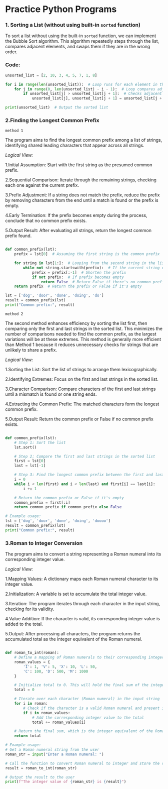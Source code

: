 # Practice Python Programs

### 1. Sorting a List (without using built-in `sorted` function)

To sort a list without using the built-in `sorted` function, we can implement the Bubble Sort algorithm. This algorithm repeatedly steps through the list, compares adjacent elements, and swaps them if they are in the wrong order. 

### Code:

```python
unsorted_list = [2, 10, 3, 4, 5, 7, 1, 8]

for i in range(len(unsorted_list)):  # Loop runs for each element in the list
    for j in range(0, len(unsorted_list) - i - 1):  # Loop compares adjacent elements
        if unsorted_list[j] > unsorted_list[j + 1]:  # Checks adjacent elements
            unsorted_list[j], unsorted_list[j + 1] = unsorted_list[j + 1], unsorted_list[j]  # Swaps

print(unsorted_list)  # Output the sorted list
```
### 2.Finding the Longest Common Prefix 
`method 1 `

The program aims to find the longest common prefix among a list of strings, identifying shared leading characters that appear across all strings.


*Logical View:*

1.Initial Assumption: Start with the first string as the presumed common prefix.

2.Sequential Comparison: Iterate through the remaining strings, checking each one against the current prefix.

3.Prefix Adjustment: If a string does not match the prefix, reduce the prefix by removing characters from the end until a match is found or the prefix is empty.

4.Early Termination: If the prefix becomes empty during the process, conclude that no common prefix exists.

5.Output Result: After evaluating all strings, return the longest common prefix found.

```python

def common_prefix(lst):
    prefix = lst[0]  # Assuming the first string is the common prefix

    for string in lst[1:]:  # Looping from the second string in the list
        while not string.startswith(prefix):  # If the current string does not start with the prefix
            prefix = prefix[:-1]  # Shorten the prefix
            if not prefix:  # If prefix becomes empty
                return False  # Return False if there's no common prefix
    return prefix  # Return the prefix or False if it's empty

lst = ['dog', 'door', 'done', 'doing', 'do']
result = common_prefix(lst)
print("Common prefix:", result)
```

`method 2`

The second method enhances efficiency by sorting the list first, then comparing only the first and last strings in the sorted list. This minimizes the number of comparisons needed to find the common prefix, as the largest variations will be at these extremes. This method is generally more efficient than Method 1 because it reduces unnecessary checks for strings that are unlikely to share a prefix.

*Logical View:*

1.Sorting the List: Sort the list of strings to arrange them lexicographically.

2.Identifying Extremes: Focus on the first and last strings in the sorted list.

3.Character Comparison: Compare characters of the first and last strings until a mismatch is found or one string ends.

4.Extracting the Common Prefix: The matched characters form the longest common prefix.

5.Output Result: Return the common prefix or False if no common prefix exists.

```python 

def common_prefix(lst):
    # Step 1: Sort the list
    lst.sort()

    # Step 2: Compare the first and last strings in the sorted list
    first = lst[0]
    last = lst[-1]

    # Step 3: Find the longest common prefix between the first and last strings
    i = 0
    while i < len(first) and i < len(last) and first[i] == last[i]:
        i += 1

    # Return the common prefix or False if it's empty
    common_prefix = first[:i]
    return common_prefix if common_prefix else False

# Example usage:
lst = ['dog', 'door', 'done', 'doing', 'doooo']
result = common_prefix(lst)
print("Common prefix:", result)
```
### 3.Roman to Integer Conversion

The program aims to convert a string representing a Roman numeral into its corresponding integer value.

*Logical View:*

1.Mapping Values: A dictionary maps each Roman numeral character to its integer value.

2.Initialization: A variable is set to accumulate the total integer value.

3.Iteration: The program iterates through each character in the input string, checking for its validity.

4.Value Addition: If the character is valid, its corresponding integer value is added to the total.


5.Output: After processing all characters, the program returns the accumulated total as the integer equivalent of the Roman numeral.

``` python

def roman_to_int(roman):
    # Define a mapping of Roman numerals to their corresponding integer values
    roman_values = {
        'I': 1, 'V': 5, 'X': 10, 'L': 50, 
        'C': 100, 'D': 500, 'M': 1000
    }

    # Initialize total to 0. This will hold the final sum of the integer value.
    total = 0

    # Iterate over each character (Roman numeral) in the input string
    for i in roman:
        # Check if the character is a valid Roman numeral and present in the dictionary
        if i in roman_values:
            # Add the corresponding integer value to the total
            total += roman_values[i]

    # Return the final sum, which is the integer equivalent of the Roman numeral string
    return total

# Example usage:
# Get a Roman numeral string from the user
roman_str = input("Enter a Roman numeral: ")

# Call the function to convert Roman numeral to integer and store the result
result = roman_to_int(roman_str)

# Output the result to the user
print(f"The integer value of {roman_str} is {result}")

```








